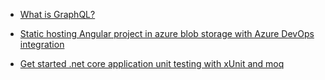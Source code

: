 - [What is GraphQL?](https://medium.com/@hasangalakdinu/welcome-to-the-graphql-world-d1550d02809d)

- [Static hosting Angular project in azure blob storage with Azure DevOps integration](https://medium.com/@harrish/static-hosting-angular-project-in-azure-blob-storage-with-azure-devops-integration-ce73bd6a51b9)

- [Get started .net core application unit testing with xUnit and moq](https://medium.com/@HansikaWanniarachchi/get-started-net-core-application-unit-testing-with-xunit-and-moq-83c7ee0d15f3)




